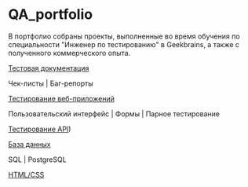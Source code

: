 # QA_portfolio
В портфолио собраны проекты, выполненные во время обучения по специальности "Инженер по тестированию" в Geekbrains, а также с полученного коммерческого опыта.

[Тестовая документация](https://github.com/GuzMus/QA_portfolio/tree/main/Test%20documentation)

Чек-листы | Баг-репорты

[Тестирование веб-приложений](https://github.com/GuzMus/QA_portfolio/tree/main/Web%20Application%20Testing)

Пользовательский интерфейс | Формы | Парное тестирование 


[Тестирование API](https://github.com/GuzMus/QA_portfolio/tree/main/API%20testing))

[База данных](https://github.com/GuzMus/QA_portfolio/tree/main/Database)

SQL | PostgreSQL

[HTML/CSS](https://github.com/GuzMus/QA_portfolio/tree/main/HTML_CSS)



